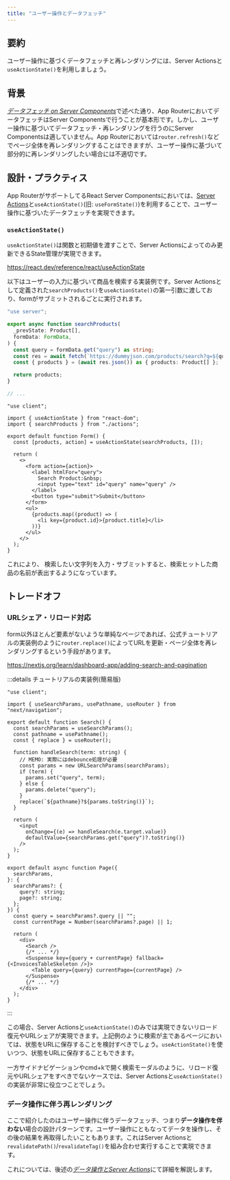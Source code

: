 ```yaml
---
title: "ユーザー操作とデータフェッチ"
---
```


## 要約

ユーザー操作に基づくデータフェッチと再レンダリングには、Server Actionsと`useActionState()`を利用しましょう。

## 背景

[_データフェッチ on Server Components_](part_1_server_components)で述べた通り、App RouterにおいてデータフェッチはServer Componentsで行うことが基本形です。しかし、ユーザー操作に基づいてデータフェッチ・再レンダリングを行うのにServer Componentsは適していません。App Routerにおいては`router.refresh()`などでページ全体を再レンダリングすることはできますが、ユーザー操作に基づいて部分的に再レンダリングしたい場合には不適切です。

## 設計・プラクティス

App RouterがサポートしてるReact Server Componentsにおいては、[Server Actions](https://nextjs.org/docs/app/building-your-application/data-fetching/server-actions-and-mutations)と`useActionState()`(旧: `useFormState()`)を利用することで、ユーザー操作に基づいたデータフェッチを実現できます。

### `useActionState()`

`useActionState()`は関数と初期値を渡すことで、Server Actionsによってのみ更新できるState管理が実現できます。

https://react.dev/reference/react/useActionState

以下はユーザーの入力に基づいて商品を検索する実装例です。Server Actionsとして定義された`searchProducts()`を`useActionState()`の第一引数に渡しており、formがサブミットされるごとに実行されます。

```ts :app/actions.ts
"use server";

export async function searchProducts(
  _prevState: Product[],
  formData: FormData,
) {
  const query = formData.get("query") as string;
  const res = await fetch(`https://dummyjson.com/products/search?q=${query}`);
  const { products } = (await res.json()) as { products: Product[] };

  return products;
}

// ...
```

```tsx :app/form.tsx
"use client";

import { useActionState } from "react-dom";
import { searchProducts } from "./actions";

export default function Form() {
  const [products, action] = useActionState(searchProducts, []);

  return (
    <>
      <form action={action}>
        <label htmlFor="query">
          Search Product:&nbsp;
          <input type="text" id="query" name="query" />
        </label>
        <button type="submit">Submit</button>
      </form>
      <ul>
        {products.map((product) => (
          <li key={product.id}>{product.title}</li>
        ))}
      </ul>
    </>
  );
}
```

これにより、 検索したい文字列を入力・サブミットすると、検索ヒットした商品の名前が表出するようになっています。

## トレードオフ

### URLシェア・リロード対応

form以外ほとんど要素がないような単純なページであれば、公式チュートリアルの実装例のように`router.replace()`によってURLを更新・ページ全体を再レンダリングするという手段があります。

https://nextjs.org/learn/dashboard-app/adding-search-and-pagination

:::details チュートリアルの実装例(簡易版)

```tsx
"use client";

import { useSearchParams, usePathname, useRouter } from "next/navigation";

export default function Search() {
  const searchParams = useSearchParams();
  const pathname = usePathname();
  const { replace } = useRouter();

  function handleSearch(term: string) {
    // MEMO: 実際にはdebounce処理が必要
    const params = new URLSearchParams(searchParams);
    if (term) {
      params.set("query", term);
    } else {
      params.delete("query");
    }
    replace(`${pathname}?${params.toString()}`);
  }

  return (
    <input
      onChange={(e) => handleSearch(e.target.value)}
      defaultValue={searchParams.get("query")?.toString()}
    />
  );
}
```

```tsx
export default async function Page({
  searchParams,
}: {
  searchParams?: {
    query?: string;
    page?: string;
  };
}) {
  const query = searchParams?.query || "";
  const currentPage = Number(searchParams?.page) || 1;

  return (
    <div>
      <Search />
      {/* ... */}
      <Suspense key={query + currentPage} fallback={<InvoicesTableSkeleton />}>
        <Table query={query} currentPage={currentPage} />
      </Suspense>
      {/* ... */}
    </div>
  );
}
```

:::

この場合、Server Actionsと`useActionState()`のみでは実現できないリロード復元やURLシェアが実現できます。上記例のように検索が主であるページにおいては、状態をURLに保存することを検討すべきでしょう。`useActionState()`を使いつつ、状態をURLに保存することもできます。

一方サイドナビゲーションやcmd+kで開く検索モーダルのように、リロード復元やURLシェアをすべきでないケースでは、Server Actionsと`useActionState()`の実装が非常に役立つことでしょう。

### データ操作に伴う再レンダリング

ここで紹介したのはユーザー操作に伴うデータフェッチ、つまり**データ操作を伴わない**場合の設計パターンです。ユーザー操作にともなってデータを操作し、その後の結果を再取得したいこともあります。これはServer Actionsと`revalidatePath()`/`revalidateTag()`を組み合わせ実行することで実現できます。

これについては、後述の[_データ操作とServer Actions_](part_3_data_mutation)にて詳細を解説します。
